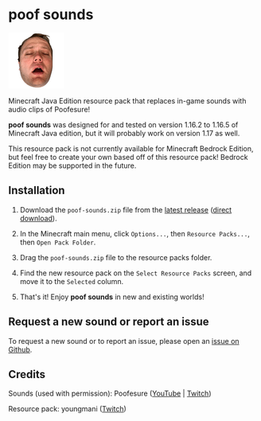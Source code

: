# poof sounds
![icon](pack.png)

Minecraft Java Edition resource pack that replaces in-game sounds with audio clips of Poofesure!

**poof sounds** was designed for and tested on version 1.16.2 to 1.16.5 of Minecraft Java edition, but it will probably work on version 1.17 as well.

This resource pack is not currently available for Minecraft Bedrock Edition, but feel free to create your own based off of this resource pack! Bedrock Edition may be supported in the future. 

## Installation

1. Download the `poof-sounds.zip` file from the [latest release](https://github.com/youngmani/poof-sounds/releases/latest) ([direct download](https://github.com/youngmani/poof-sounds/releases/latest/download/poof-sounds.zip)).

2. In the Minecraft main menu, click `Options...`, then `Resource Packs...`, then `Open Pack Folder`.

3. Drag the `poof-sounds.zip` file to the resource packs folder.

4. Find the new resource pack on the `Select Resource Packs` screen, and move it to the `Selected` column.

5. That's it! Enjoy **poof sounds** in new and existing worlds!

## Request a new sound or report an issue

To request a new sound or to report an issue, please open an [issue on Github](https://github.com/youngmani/poof-sounds/issues/new/choose).

## Credits

Sounds (used with permission): Poofesure ([YouTube](https://www.youtube.com/c/Poofesure) | [Twitch](https://www.twitch.tv/poofesure))

Resource pack: youngmani ([Twitch](https://www.twitch.tv/youngmani))
